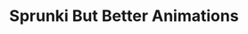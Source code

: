 ---
slug: sprunki-but-better-animations-2660
title: Sprunki But Better Animations
description: "Sprunki But Better Animations is an exciting online game. Play for free directly in your browser!"
icon: /images/popular_mods/Sprunki But Better Animations.png
url: https://wowtbc.net/sprunkin/sprunki-but-better-animations/index.html
previewImage: /images/popular_mods/Sprunki But Better Animations.png
type: popular mods

# SEO配置
seo:
  title: "Sprunki But Better Animations - Play Free Online Game | Fun Browser Games"
  description: "Sprunki But Better Animations - Play this fun online game for free in your browser. No download required!"
  ogImage: "/images/popular_mods/Sprunki But Better Animations.png"
  keywords: "sprunki-but-better-animations-2660, online game, browser game, free game, popular mods game, play online"

videoUrls:
  - https://www.youtube.com/embed/example1
  - https://www.youtube.com/embed/example2

whyPlay:
  title: "Why Play Sprunki But Better Animations?"
  items:
    - "Immersive Gameplay: Sprunki But Better Animations offers an engaging and immersive gaming experience that will keep you entertained for hours"
    - "Challenging Levels: Test your skills with increasingly difficult challenges and obstacles"
    - "Beautiful Graphics: Enjoy stunning visuals and smooth animations that bring the game world to life"
    - "Regular Updates: New content and features are added regularly to keep the game fresh and exciting"
    - "Free to Play: Experience all the fun without spending a penny"
    - "Community Features: Connect with other players, share strategies, and compete for high scores"
    - "Cross-Platform: Play on any device with a web browser, no downloads required"

features:
  title: "Key Features of Sprunki But Better Animations"
  image: "/images/popular_mods/Sprunki But Better Animations.png"
  items:
    - "Intuitive Controls: Easy to learn controls make Sprunki But Better Animations accessible for players of all skill levels"
    - "Multiple Game Modes: Enjoy various gameplay options that provide different challenges and experiences"
    - "Character Customization: Personalize your gaming experience with unique characters and items"
    - "Achievement System: Complete special tasks to earn rewards and recognition"
    - "Leaderboards: Compete with players worldwide and see who can achieve the highest scores"

characteristics:
  title: "Game Characteristics"
  image: "/images/popular_mods/Sprunki But Better Animations.png"
  items:
    - "Genre: Popular mods game with elements of strategy and skill"
    - "Difficulty: Suitable for both casual gamers and those seeking a challenge"
    - "Play Time: Quick sessions or extended gameplay, depending on your preference"
    - "Art Style: Vibrant and engaging visuals that enhance the gaming experience"
    - "Sound Design: Immersive audio that complements the gameplay perfectly"

info: "Sprunki But Better Animations is an exciting online game that offers players a unique and engaging gaming experience. With its intuitive controls, stunning visuals, and challenging gameplay, Sprunki But Better Animations provides hours of entertainment for players of all ages and skill levels. Whether you're looking for a quick gaming session during a break or an extended play session, Sprunki But Better Animations delivers an immersive experience that will keep you coming back for more. The game features multiple levels of increasing difficulty, ensuring that players are constantly challenged as they progress. With regular updates adding new content and features, Sprunki But Better Animations remains fresh and exciting, providing endless entertainment options for its growing community of players."

howToPlayIntro: "Welcome to Sprunki But Better Animations! This guide will walk you through the basics and help you master the game. Whether you're a beginner or looking to improve your skills, these tips and instructions will enhance your gaming experience."

howToPlaySteps:
  - title: "Getting Started"
    description: "Begin your Sprunki But Better Animations adventure by familiarizing yourself with the controls. Use your keyboard or mouse to navigate through the game interface. The tutorial will guide you through the basic mechanics and help you understand the objectives."
  - title: "Understanding the Objectives"
    description: "In Sprunki But Better Animations, your main goal is to progress through levels by completing specific objectives. Each level presents unique challenges that require different strategies and approaches."
  - title: "Mastering the Controls"
    description: "Practice using the controls to improve your precision and reaction time. Sprunki But Better Animations requires quick reflexes and strategic thinking to overcome obstacles and defeat opponents."
  - title: "Utilizing Power-ups"
    description: "Collect power-ups throughout the game to enhance your abilities and overcome difficult challenges. Each power-up offers unique advantages that can be crucial for success."
  - title: "Developing Strategies"
    description: "As you progress in Sprunki But Better Animations, develop effective strategies for different scenarios. Analyze patterns, anticipate challenges, and adapt your approach to maximize your performance."

faq:
  title: "Frequently Asked Questions about Sprunki But Better Animations"
  items:
    - question: "Is Sprunki But Better Animations free to play?"
      answer: "Yes, Sprunki But Better Animations is completely free to play directly in your web browser. No downloads or purchases are required to enjoy the full game experience."
    - question: "Can I play Sprunki But Better Animations on mobile devices?"
      answer: "Yes, Sprunki But Better Animations is optimized for both desktop and mobile play. You can enjoy the game on any device with a web browser and internet connection."
    - question: "Are there any in-game purchases?"
      answer: "While Sprunki But Better Animations is free to play, there may be optional in-game purchases available for cosmetic items or additional features that don't affect core gameplay."
    - question: "How often is Sprunki But Better Animations updated?"
      answer: "The developers regularly update Sprunki But Better Animations with new content, features, and improvements based on player feedback and game performance."
    - question: "Can I play Sprunki But Better Animations offline?"
      answer: "Currently, Sprunki But Better Animations requires an internet connection to play as it's a browser-based online game."
    - question: "Is Sprunki But Better Animations suitable for children?"
      answer: "Yes, Sprunki But Better Animations is designed to be family-friendly and suitable for players of all ages."
    - question: "How do I report bugs or issues?"
      answer: "If you encounter any problems while playing Sprunki But Better Animations, you can report them through the game's support page or contact the developers directly through their website."
    - question: "Still Have Questions?"
      answer: "If you have additional questions about Sprunki But Better Animations that aren't covered in this FAQ, please visit our support center or contact our customer service team for assistance."
---